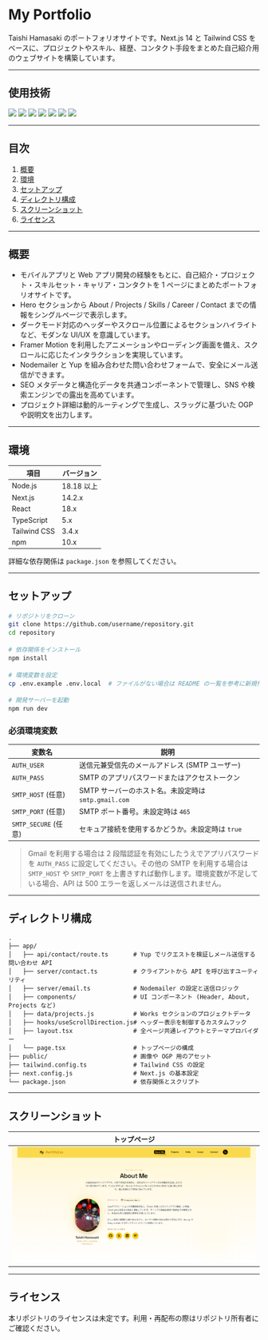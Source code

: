 # My Portfolio

Taishi Hamasaki のポートフォリオサイトです。Next.js 14 と Tailwind CSS をベースに、プロジェクトやスキル、経歴、コンタクト手段をまとめた自己紹介用のウェブサイトを構築しています。

---

## 使用技術

<p style="display: inline">
  <img src="https://img.shields.io/badge/-Next.js-000000?style=for-the-badge&logo=next.js&logoColor=white">
  <img src="https://img.shields.io/badge/-React-20232A?style=for-the-badge&logo=react&logoColor=61DAFB">
  <img src="https://img.shields.io/badge/-TypeScript-3178C6?style=for-the-badge&logo=typescript&logoColor=white">
  <img src="https://img.shields.io/badge/-TailwindCSS-06B6D4?style=for-the-badge&logo=tailwindcss&logoColor=white">
  <img src="https://img.shields.io/badge/-Framer%20Motion-0055FF?style=for-the-badge&logo=framer&logoColor=white">
  <img src="https://img.shields.io/badge/-Nodemailer-00B140?style=for-the-badge&logo=npm&logoColor=white">
  <img src="https://img.shields.io/badge/-Vercel-000000?style=for-the-badge&logo=vercel&logoColor=white">
</p>

---

## 目次

1. [概要](#概要)
2. [環境](#環境)
3. [セットアップ](#セットアップ)
4. [ディレクトリ構成](#ディレクトリ構成)
5. [スクリーンショット](#スクリーンショット)
6. [ライセンス](#ライセンス)

---

## 概要

- モバイルアプリと Web アプリ開発の経験をもとに、自己紹介・プロジェクト・スキルセット・キャリア・コンタクトを 1 ページにまとめたポートフォリオサイトです。
- Hero セクションから About / Projects / Skills / Career / Contact までの情報をシングルページで表示します。
- ダークモード対応のヘッダーやスクロール位置によるセクションハイライトなど、モダンな UI/UX を意識しています。
- Framer Motion を利用したアニメーションやローディング画面を備え、スクロールに応じたインタラクションを実現しています。
- Nodemailer と Yup を組み合わせた問い合わせフォームで、安全にメール送信ができます。
- SEO メタデータと構造化データを共通コンポーネントで管理し、SNS や検索エンジンでの露出を高めています。
- プロジェクト詳細は動的ルーティングで生成し、スラッグに基づいた OGP や説明文を出力します。

---

## 環境

| 項目       | バージョン |
| ---------- | ---------- |
| Node.js    | 18.18 以上 |
| Next.js    | 14.2.x     |
| React      | 18.x       |
| TypeScript | 5.x        |
| Tailwind CSS | 3.4.x    |
| npm        | 10.x       |

詳細な依存関係は `package.json` を参照してください。

---

## セットアップ

```bash
# リポジトリをクローン
git clone https://github.com/username/repository.git
cd repository

# 依存関係をインストール
npm install

# 環境変数を設定
cp .env.example .env.local  # ファイルがない場合は README の一覧を参考に新規作成してください

# 開発サーバーを起動
npm run dev
```

### 必須環境変数

| 変数名          | 説明 |
| --------------- | ---- |
| `AUTH_USER`     | 送信元兼受信先のメールアドレス (SMTP ユーザー) |
| `AUTH_PASS`     | SMTP のアプリパスワードまたはアクセストークン |
| `SMTP_HOST` (任意) | SMTP サーバーのホスト名。未設定時は `smtp.gmail.com` |
| `SMTP_PORT` (任意) | SMTP ポート番号。未設定時は `465` |
| `SMTP_SECURE` (任意) | セキュア接続を使用するかどうか。未設定時は `true` |

> Gmail を利用する場合は 2 段階認証を有効にしたうえでアプリパスワードを `AUTH_PASS` に設定してください。その他の SMTP を利用する場合は `SMTP_HOST` や `SMTP_PORT` を上書きすれば動作します。環境変数が不足している場合、API は 500 エラーを返しメールは送信されません。

---

## ディレクトリ構成

```
.
├── app/
│   ├── api/contact/route.ts       # Yup でリクエストを検証しメール送信する問い合わせ API
│   ├── server/contact.ts          # クライアントから API を呼び出すユーティリティ
│   ├── server/email.ts            # Nodemailer の設定と送信ロジック
│   ├── components/                # UI コンポーネント (Header, About, Projects など)
│   ├── data/projects.js           # Works セクションのプロジェクトデータ
│   ├── hooks/useScrollDirection.js# ヘッダー表示を制御するカスタムフック
│   ├── layout.tsx                 # 全ページ共通レイアウトとテーマプロバイダー
│   └── page.tsx                   # トップページの構成
├── public/                        # 画像や OGP 用のアセット
├── tailwind.config.ts             # Tailwind CSS の設定
├── next.config.js                 # Next.js の基本設定
└── package.json                   # 依存関係とスクリプト
```

---

## スクリーンショット

| トップページ |
| ------------ |
| ![トップページ](public/portfolio.png) |

---

## ライセンス

本リポジトリのライセンスは未定です。利用・再配布の際はリポジトリ所有者にご確認ください。
